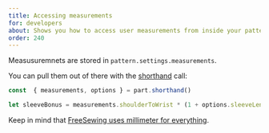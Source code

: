 ```yaml
---
title: Accessing measurements
for: developers
about: Shows you how to access user measurements from inside your pattern
order: 240
---
```


Measusuremnets are stored in `pattern.settings.measurements`.

You can pull them out of there with 
the [shorthand](/howtos/core/shorthand/) call:


```js
const  { measurements, options } = part.shorthand()

let sleeveBonus = measurements.shoulderToWrist * (1 + options.sleeveLengthBonus);
```

<Note>

Keep in mind that [FreeSewing uses millimeter for everything](/guides/overview/about/units/).

</Note>
